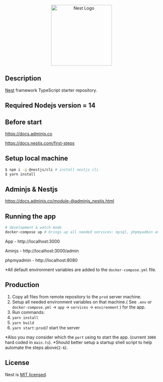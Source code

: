 <p align="center">
  <a href="http://nestjs.com/" target="blank"><img src="https://nestjs.com/img/logo-small.svg" width="200" alt="Nest Logo" /></a>
</p>

## Description

[Nest](https://github.com/nestjs/nest) framework TypeScript starter repository.
## Required Nodejs version = 14

## Before start
https://docs.adminjs.co



https://docs.nestjs.com/first-steps


## Setup local machine

```bash
$ npm i -g @nestjs/cli # install nestjs cli
$ yarn install
```

## Adminjs & Nestjs
https://docs.adminjs.co/module-@adminjs_nestjs.html

## Running the app
```bash
# development & watch mode
docker-compose up # brings up all needed services: mysql, phpmyadmin and then nestjs app.
```
App - http://localhost:3000

Aminjs - http://localhost:3000/admin

phpmyadmin - http://localhost:8080


*All default environment variables are added to the `docker-compose.yml` file.

## Production
1. Copy all files from remote repository to the `prod` server machine.
2. Setup all needed environment variables on that machine.( See `.env` or `docker-compose.yml` -> `app` -> `services` -> `environment` ) for the app.
3. Run commands:
4. `yarn install`
5. `yarn build`
6. `yarn start:prod`// start the server

*Also you may consider which the `port` using to start the app. (current `3000` hard coded in `main.ts`).
*Should better setup a startup shell script to help automate the steps above(`2-6`).

## License

Nest is [MIT licensed](LICENSE).
